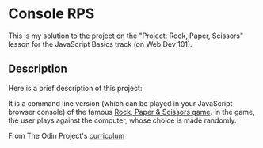 # Console RPS

This is my solution to the project on the "Project: Rock, Paper, Scissors" lesson for the JavaScript Basics track (on Web Dev 101).

## Description

Here is a brief description of this project:

It is a command line version (which can be played in your JavaScript browser console) of the famous [Rock, Paper & Scissors game](https://en.wikipedia.org/wiki/Rock–paper–scissors). In the game, the user plays against the computer, whose choice is made randomly.

From The Odin Project's [curriculum](https://www.theodinproject.com/courses/web-development-101/lessons/rock-paper-scissors)

